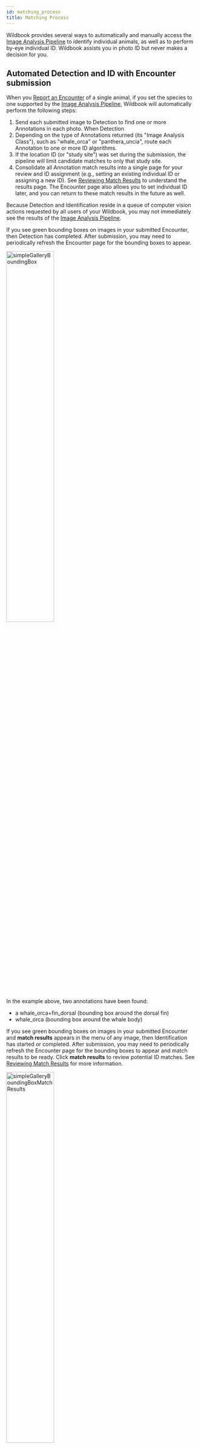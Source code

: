 ```yaml
---
id: matching_process
title: Matching Process
---
```


Wildbook provides several ways to automatically and manually access the [Image Analysis Pipeline](ia_pipeline.md) to identify individual animals, as well as to perform by-eye individual ID. Wildbook assists you in photo ID but never makes a decision for you. 

## Automated Detection and ID with Encounter submission

When you [Report an Encounter](report_encounter.md) of a single animal, if you set the species to one supported by the [Image Analysis Pipeline](ia_pipeline.md), Wildbook will automatically perform the following steps:

1. Send each submitted image to Detection to find one or more Annotations in each photo. When Detection 
2. Depending on the type of Annotations returned (its "Image Analysis Class"), such as "whale_orca" or "panthera_uncia", route each Annotation to one or more ID algorithms.
3. If the location ID (or "study site") was set during the submission, the pipeline will limit candidate matches to only that study site.
4. Consolidate all Annotation match results into a single page for your review and ID assignment (e.g., setting an existing individual ID or assigning a new ID). See [Reviewing Match Results](#reviewing-match-results) to understand the results page. The Encounter page also allows you to set individual ID later, and you can return to these match results in the future as well.

Because Detection and Identification reside in a queue of computer vision actions requested by all users of your Wildbook, you may not immediately see the results of the [Image Analysis Pipeline](ia_pipeline.md). 

If you see green bounding boxes on images in your submitted Encounter, then Detection has completed. After submission, you may need to periodically refresh the Encounter page for the bounding boxes to appear.

<img src="../../static/img/simpleGalleryBoundingBox.png" alt="simpleGalleryBoundingBox" width="50%" height="50%" />

In the example above, two annotations have been found:

- a whale_orca+fin_dorsal (bounding box around the dorsal fin)
- whale_orca (bounding box around the whale body)

If you see green bounding boxes on images in your submitted Encounter and **match results** appears in the menu of any image, then Identification has started or completed. After submission, you may need to periodically refresh the Encounter page for the bounding boxes to appear and match results to be ready. Click **match results** to review potential ID matches. See [Reviewing Match Results](#reviewing-match-results) for more information.

<img src="../../static/img/simpleGalleryBoundingBoxMatchResults.png" alt="simpleGalleryBoundingBoxMatchResults"  width="50%" height="50%"/>



## Automated Detection and ID with Bulk Import

After a successful [Bulk Import](bulk_import.md), Detection and Identification can be run from the import summary, allowing for large scale processing. However, this can also cause delays for other Users attempting to use the [Image Analysis Pipeline](ia_pipeline.md) and its job queue. See [Bulk Import](bulk_import.md) for more information.

## Manual Annotation with Automated ID

While Wildbook uses advance machine learning to find and label animals in images, it always has a probability of missing an Annotation. Wildbook allows you to draw additional bounding boxes on an image, label their viewpoints (e.g., "left", "right", etc.), and their classes (e.g., "whale_fluke", "panthera_uncia", etc.). Once a manual Annotation has been created, its will appear as a normal Annotation on an image and will allow you to [manually start a match](#manually-starting-a-match). See [Manual Annotation](manual_annotation.md) for more information.

<img src="../../static/img/addAnnotation.png" alt="addAnnotation"  width="50%" height="50%"/>

### Removing an Annotation

If you don't like an Annotation from machine learning-based Detection or from [Manual Annotation](manual_annotation.md), you can delete it by selecting **remove annotation** from the Encounter Gallery.

<img src="../../static/img/deleteAnnotation.png" alt="deleteAnnotation" width="50%" height="50%"  />

Removing an Annotation has these behaviors:

- If multiple Annotations are present on an image, removing an Annotation simply removes the Annotation from the database.
- If multiple Annotations are present on an image, but the removed Annotation is the only Annotation from this image on this Encounter, then both the Annotation and the image are removed from the Encounter. The image (a.k.a. "MediaAsset") and its other Annotations reside still on other Encounters.
- If an Annotation is removed from an image, and this Encounter is the only place the image is referenced, then the image remains on the Encounter.

## Manually Starting a Match

For a matchable Annotation, you can start or re-run matching from the Encounter page Gallery by selecting **start match** or **start another match** from the menu for the Annotation.

<img src="../../static/img/startMatch.png" alt="startMatch" width="50%" height="50%" />

The **Choose criteria to match against** dialog box appears and allows you to:

- multi-select location IDs to match against, allowing you to remove unlikely locations from the results. If set, the location ID of the Encounter will be selected by default.
- filter to only your data
- select one or more algorithms to use for identification

<img src="../../static/img/matchCriteria.png" alt="matchCriteria" height="50%" width="50%" />

Click **Match** to start the matching process.

## Reviewing Match Results

To review the results of the automated matching process, select **match results** from the menu on the Annotation in the Encounter Gallery. If you recently submitted the Encounter, you may need to wait and then refresh your browser periodically for Wildbook to process the results from automated Detection before the **match results** menu option appears.

<img src="../../static/img/simpleGalleryBoundingBoxMatchResults.png" alt="simpleGalleryBoundingBoxMatchResults" width="50%" height="50%" />

Each match result is a unique page and has a unique URL that can be emailed and shared with colleagues for review. New matching tasks replace the old results on the **match results** menu option. Each match result page may show one or more sets of matches, potentially displaying:

- one algorithm match for one annotation (e.g., by clicking **start another match** on an annotation for which only one ID algorithm is configured)
- multiple algorithm matches for one annotation (e.g., by clicking **start another match** on an annotation for which multiple ID algorithms are configured)
- multiple algorithm matches for multiple annotations (e.g., a new Encounter submission with multiple photos)

The information displayed depends on where in Wildbook the [Image Analysis Pipeline](ia_pipeline.md) was called from and for which species.

<img src="../../static/img/matchResults.png" alt="matchResults"  />

### Match results page sections

The following sections make up the matching results page.

#### Encounter banner

A banner labeled **Matching results for ** at the top of the page provides a link to the related encounter and the associated Marked Individual, if an ID has been assigned to the Encounter.

#### Instructions

Click to expand the **Instructions** section to get instructions for reviewing matches on the page. Some of those are repeated here:

- Hover mouse over results to **compare candidates** to target.
- Links to the corresponding **encounters** and **individuals** are next to each match score.
- Select **correct match** by hovering over the correct result and checking the checkbox
- Use the buttons to switch between result types:
  - **Individual Scores:** This is the default. It computes one match score for every *individual* in the database. This is the aggregate of each image score for that individual.
  - **Image Scores:** computes the match score for every annotation in the database when compared to the query annotation

* Adjust the number of results that display in each list by changing the value in **Num Results** and selecting **set**.

#### Results: One ranked set per annotation per algorithm

Each block of ranked results represents the top-*N* matches (default top 12) to an Annotation in descending order. Rank 1 is the top suggested match, and each successive match is presented with relatively less confidence. Roll over each row in the list to review the potentially matched annotations. The annotation from your encounter appears on the left, labeled as the TARGET image. Potential candidates for matching appear on the right side, labeled to match their position in the list.

<img src="../../static/img/matchResultsSection.png" alt="matchResultsSection"  />

This list contains the following information:

- Rank: The position in the listing (1,2,3,4, etc.).
- Match score: The match score represents the numeric value returned from the algorithm. These scores are not standardized between algorithms or platforms and are generally not bounded. For more information about interpreting algorithm scores, see [Identification](ia_pipeline.md#identification).
- Encounter link: Opens a new tab to the potential match encounter.
- Inspect: Opens a new page focused on the features being matched. Areas that are highlighted display potentially matched features. Not every algorithm will provide additional detail. Only the first 12 matches may have additional detail.
- Checkbox: Select the checkbox to indicate that an encounter is a match with the target annotation.

#### Setting the ID using the checkbox

In addition to setting the Individual ID from the [Encounter page](encounter_guide.md), you can set the ID directly from the match results using the checkbox on any listed result. By clicking the checkbox, one of the following results will be suggested:

- *If the annotation is on an encounter for which the ID has not yet been set and the candidate annotation does not have an ID*, selecting the checkbox will display a new option in the upper right that includes:
  - a typeahead form field that allows you to enter a new ID to assign to both encounters or to look up an existing ID to assign to both encounters.
  - The button **Set individual on both encounters** that allows you to set the ID from the form field. Both annotations and their respective encounters now belong to the same marked individual.
- *If the annotation is on an encounter for which the ID has not yet been set and the candidate annotation has an ID set*, selecting the checkbox will display a new button in the upper right **Set to individual**. Click the button to assign the suggested individual ID to the annotation and its Encounter. Both annotations and their respective encounters now belong to the same marked individual.
- *If the annotation is on an encounter for which the ID has been set and the candidate annotation has a different ID set*, selecting the checkbox will display a new button in the upper right **Merge individuals**. Click **Merge individuals** to merge the two Marked Individuals into a single record, assigning all encounters from both previously individuals to a single individual.

## Visual Matcher

Visual Matcher is a separate, very limited user interface to support visual matching of encounters without computer vision. To access the Visual Matcher, select **visual matcher** on the annotation menu. Visual Matcher was largely developed to support giant manta matching before the availability of computer vision. It has very limited value outside of that task and the MantaMatcher.org platform.

<img src="../../static/img/visualMatcher.png" alt="visualMatcher" height="50%" width="50%" />